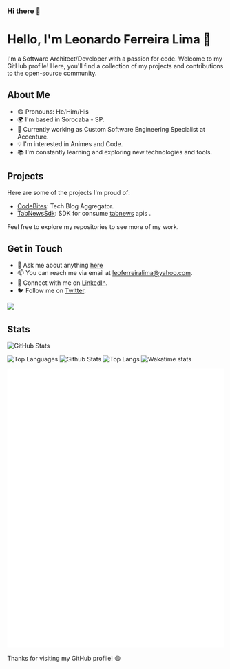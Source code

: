### Hi there 👋

# Hello, I'm Leonardo Ferreira Lima 👋

I'm a Software Architect/Developer with a passion for code. Welcome to my GitHub profile! Here, you'll find a collection of my projects and contributions to the open-source community.

## About Me
- 😄 Pronouns: He/Him/His
- 🌍 I'm based in Sorocaba - SP.
- 💼 Currently working as Custom Software Engineering Specialist at Accenture.
- 💡 I'm interested in Animes and Code.
- 📚 I'm constantly learning and exploring new technologies and tools.

## Projects

Here are some of the projects I'm proud of:

- [CodeBites](https://codebites.dev): Tech Blog Aggregator.
- [TabNewsSdk](https://github.com/leoferreiralima/tabnews-sdk): SDK for consume [tabnews](https://www.tabnews.com.br/) apis .

Feel free to explore my repositories to see more of my work.

## Get in Touch
- 💬 Ask me about anything [here](https://github.com/leoferreiralima/leoferreiralima/issues)
- 📫 You can reach me via email at [leoferreiralima@yahoo.com](mailto:leoferreiralima@yahoo.com).
- 🔗 Connect with me on [LinkedIn](https://www.linkedin.com/in/leonardo-ferreira-lima/).
- 🐦 Follow me on [Twitter](https://twitter.com/leoferreir4l).


<a href="https://www.buymeacoffee.com/leoferreira">
  <img src="https://img.buymeacoffee.com/button-api/?text=Buy me a pizza&emoji=🍕&slug=leoferreira&button_colour=FFDD00&font_colour=000000&font_family=Cookie&outline_colour=000000&coffee_colour=ffffff" />
</a>


## Stats

![GitHub Stats](https://github-readme-stats.vercel.app/api?username=leoferreiralima&show_icons=true&theme=dark)

![Top Languages](https://github-readme-stats.vercel.app/api/top-langs/?username=leoferreiralima&layout=compact&theme=dark)
![Github Stats](https://github-readme-stats.vercel.app/api?username=leoferreiralima&show_icons=true&theme=white) ![Top Langs](https://github-readme-stats.vercel.app/api/top-langs/?username=leoferreiralima&langs_count=3&layout=compact)  ![Wakatime stats](https://github-readme-stats.vercel.app/api/wakatime?username=leoferreiralima)

![Metrics](/github-metrics.svg)

Thanks for visiting my GitHub profile! 😄
